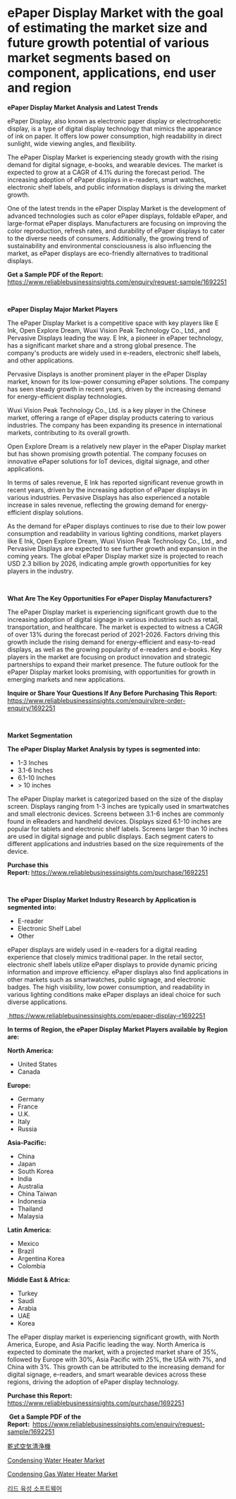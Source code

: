 <p><h1>ePaper Display Market with the goal of estimating the market size and future growth potential of various market segments based on component, applications, end user and region</h1></p><p><strong>ePaper Display Market Analysis and Latest Trends</strong></p>
<p><p>ePaper Display, also known as electronic paper display or electrophoretic display, is a type of digital display technology that mimics the appearance of ink on paper. It offers low power consumption, high readability in direct sunlight, wide viewing angles, and flexibility. </p><p>The ePaper Display Market is experiencing steady growth with the rising demand for digital signage, e-books, and wearable devices. The market is expected to grow at a CAGR of 4.1% during the forecast period. The increasing adoption of ePaper displays in e-readers, smart watches, electronic shelf labels, and public information displays is driving the market growth. </p><p>One of the latest trends in the ePaper Display Market is the development of advanced technologies such as color ePaper displays, foldable ePaper, and large-format ePaper displays. Manufacturers are focusing on improving the color reproduction, refresh rates, and durability of ePaper displays to cater to the diverse needs of consumers. Additionally, the growing trend of sustainability and environmental consciousness is also influencing the market, as ePaper displays are eco-friendly alternatives to traditional displays.</p></p>
<p><strong>Get a Sample PDF of the Report:&nbsp;</strong> <a href="https://www.reliablebusinessinsights.com/enquiry/request-sample/1692251">https://www.reliablebusinessinsights.com/enquiry/request-sample/1692251</a></p>
<p>&nbsp;</p>
<p><strong>ePaper Display Major Market Players</strong></p>
<p><p>The ePaper Display Market is a competitive space with key players like E Ink, Open Explore Dream, Wuxi Vision Peak Technology Co., Ltd., and Pervasive Displays leading the way. E Ink, a pioneer in ePaper technology, has a significant market share and a strong global presence. The company's products are widely used in e-readers, electronic shelf labels, and other applications.</p><p>Pervasive Displays is another prominent player in the ePaper Display market, known for its low-power consuming ePaper solutions. The company has seen steady growth in recent years, driven by the increasing demand for energy-efficient display technologies.</p><p>Wuxi Vision Peak Technology Co., Ltd. is a key player in the Chinese market, offering a range of ePaper display products catering to various industries. The company has been expanding its presence in international markets, contributing to its overall growth.</p><p>Open Explore Dream is a relatively new player in the ePaper Display market but has shown promising growth potential. The company focuses on innovative ePaper solutions for IoT devices, digital signage, and other applications.</p><p>In terms of sales revenue, E Ink has reported significant revenue growth in recent years, driven by the increasing adoption of ePaper displays in various industries. Pervasive Displays has also experienced a notable increase in sales revenue, reflecting the growing demand for energy-efficient display solutions.</p><p>As the demand for ePaper displays continues to rise due to their low power consumption and readability in various lighting conditions, market players like E Ink, Open Explore Dream, Wuxi Vision Peak Technology Co., Ltd., and Pervasive Displays are expected to see further growth and expansion in the coming years. The global ePaper Display market size is projected to reach USD 2.3 billion by 2026, indicating ample growth opportunities for key players in the industry.</p></p>
<p>&nbsp;</p>
<p><strong>What Are The Key Opportunities For ePaper Display Manufacturers?</strong></p>
<p><p>The ePaper Display market is experiencing significant growth due to the increasing adoption of digital signage in various industries such as retail, transportation, and healthcare. The market is expected to witness a CAGR of over 13% during the forecast period of 2021-2026. Factors driving this growth include the rising demand for energy-efficient and easy-to-read displays, as well as the growing popularity of e-readers and e-books. Key players in the market are focusing on product innovation and strategic partnerships to expand their market presence. The future outlook for the ePaper Display market looks promising, with opportunities for growth in emerging markets and new applications.</p></p>
<p><strong>Inquire or Share Your Questions If Any Before Purchasing This Report:</strong> <a href="https://www.reliablebusinessinsights.com/enquiry/pre-order-enquiry/1692251">https://www.reliablebusinessinsights.com/enquiry/pre-order-enquiry/1692251</a></p>
<p>&nbsp;</p>
<p><strong>Market Segmentation</strong></p>
<p><strong>The ePaper Display Market Analysis by types is segmented into:</strong></p>
<p><ul><li>1-3 Inches</li><li>3.1-6 Inches</li><li>6.1-10 Inches</li><li>> 10 inches</li></ul></p>
<p><p>The ePaper Display market is categorized based on the size of the display screen. Displays ranging from 1-3 inches are typically used in smartwatches and small electronic devices. Screens between 3.1-6 inches are commonly found in eReaders and handheld devices. Displays sized 6.1-10 inches are popular for tablets and electronic shelf labels. Screens larger than 10 inches are used in digital signage and public displays. Each segment caters to different applications and industries based on the size requirements of the device.</p></p>
<p><strong>Purchase this Report:&nbsp;</strong><a href="https://www.reliablebusinessinsights.com/purchase/1692251">https://www.reliablebusinessinsights.com/purchase/1692251</a></p>
<p>&nbsp;</p>
<p><strong>The ePaper Display Market Industry Research by Application is segmented into:</strong></p>
<p><ul><li>E-reader</li><li>Electronic Shelf Label</li><li>Other</li></ul></p>
<p><p>ePaper displays are widely used in e-readers for a digital reading experience that closely mimics traditional paper. In the retail sector, electronic shelf labels utilize ePaper displays to provide dynamic pricing information and improve efficiency. ePaper displays also find applications in other markets such as smartwatches, public signage, and electronic badges. The high visibility, low power consumption, and readability in various lighting conditions make ePaper displays an ideal choice for such diverse applications.</p></p>
<p><a href="https://www.reliablebusinessinsights.com/epaper-display-r1692251">&nbsp;https://www.reliablebusinessinsights.com/epaper-display-r1692251</a></p>
<p><strong>In terms of Region, the ePaper Display Market Players available by Region are:</strong></p>
<p>
    <p> <strong> North America: </strong>
        <ul>
            <li>United States</li>
            <li>Canada</li>
        </ul>
        </p> 
    <p> <strong> Europe: </strong>
        <ul>
            <li>Germany</li>
            <li>France</li>
            <li>U.K.</li>
            <li>Italy</li>
            <li>Russia</li>
        </ul>
        </p> 
    <p> <strong> Asia-Pacific: </strong>
        <ul>
            <li>China</li>
            <li>Japan</li>
            <li>South Korea</li>
            <li>India</li>
            <li>Australia</li>
            <li>China Taiwan</li>
            <li>Indonesia</li>
            <li>Thailand</li>
            <li>Malaysia</li>
        </ul>
        </p> 
    <p> <strong> Latin America: </strong>
        <ul>
            <li>Mexico</li>
            <li>Brazil</li>
            <li>Argentina Korea</li>
            <li>Colombia</li>
        </ul>
        </p> 
    <p> <strong> Middle East & Africa: </strong>
        <ul>
            <li>Turkey</li>
            <li>Saudi</li>
            <li>Arabia</li>
            <li>UAE</li>
            <li>Korea</li>
        </ul>
    </p>
    </p>
<p><p>The ePaper display market is experiencing significant growth, with North America, Europe, and Asia Pacific leading the way. North America is expected to dominate the market, with a projected market share of 35%, followed by Europe with 30%, Asia Pacific with 25%, the USA with 7%, and China with 3%. This growth can be attributed to the increasing demand for digital signage, e-readers, and smart wearable devices across these regions, driving the adoption of ePaper display technology.</p></p>
<p><strong>Purchase this Report: </strong><a href="https://www.reliablebusinessinsights.com/purchase/1692251">https://www.reliablebusinessinsights.com/purchase/1692251</a></p>
<p>&nbsp;<strong>Get a Sample PDF of the Report:&nbsp;&nbsp;</strong><a href="https://www.reliablebusinessinsights.com/enquiry/request-sample/1692251">https://www.reliablebusinessinsights.com/enquiry/request-sample/1692251</a></p>
<p><strong></strong></p>
<p><p><a href="https://github.com/BrionnaBoyle/Market-Research-Report-List-1/blob/main/4794646146089.md">乾式空気清浄機</a></p><p><a href="https://github.com/jahid123ahm/Market-Research-Report-List-1/blob/main/condensing-water-heater-market.md">Condensing Water Heater Market</a></p><p><a href="https://github.com/ajohirul8010/Market-Research-Report-List-1/blob/main/condensing-gas-water-heater-market.md">Condensing Gas Water Heater Market</a></p><p><a href="https://github.com/lzrvbyqzftro57/Market-Research-Report-List-2/blob/main/3057371154719.md">리드 육성 소프트웨어</a></p></p>
